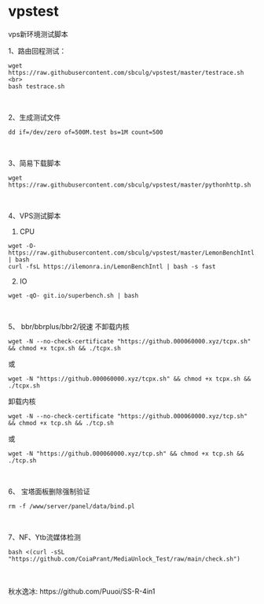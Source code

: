 # vpstest
vps新环境测试脚本
<br>



1、路由回程测试：<br>
```
wget https://raw.githubusercontent.com/sbculg/vpstest/master/testrace.sh <br>
bash testrace.sh
```

<br>

2、生成测试文件<br>
```
dd if=/dev/zero of=500M.test bs=1M count=500
```

<br>

3、简易下载脚本<br>
```
wget https://raw.githubusercontent.com/sbculg/vpstest/master/pythonhttp.sh
```

<br>

4、VPS测试脚本<br>
  1) CPU<br>
```
wget -O- https://raw.githubusercontent.com/sbculg/vpstest/master/LemonBenchIntl.sh | bash
curl -fsL https://ilemonra.in/LemonBenchIntl | bash -s fast

```


  2) IO<br>
```
wget -qO- git.io/superbench.sh | bash
```

<br>

5、 bbr/bbrplus/bbr2/锐速
不卸载内核
```
wget -N --no-check-certificate "https://github.000060000.xyz/tcpx.sh" && chmod +x tcpx.sh && ./tcpx.sh
```
或
```
wget -N "https://github.000060000.xyz/tcpx.sh" && chmod +x tcpx.sh && ./tcpx.sh
```
卸载内核
```
wget -N --no-check-certificate "https://github.000060000.xyz/tcp.sh" && chmod +x tcp.sh && ./tcp.sh
```
或
```
wget -N "https://github.000060000.xyz/tcp.sh" && chmod +x tcp.sh && ./tcp.sh
```
<br>

6、 宝塔面板删除强制验证
```
rm -f /www/server/panel/data/bind.pl
```
<br>

7、NF、Ytb流媒体检测
```
bash <(curl -sSL "https://github.com/CoiaPrant/MediaUnlock_Test/raw/main/check.sh")
```
<br>
<br>
秋水逸冰: https://github.com/Puuoi/SS-R-4in1
